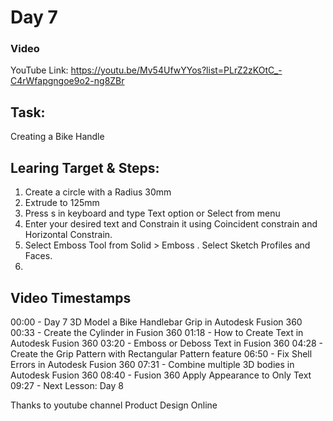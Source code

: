 # Day 7
### Video
YouTube Link: https://youtu.be/Mv54UfwYYos?list=PLrZ2zKOtC_-C4rWfapgngoe9o2-ng8ZBr

## Task:
Creating a Bike Handle

## Learing Target & Steps:
1. Create a circle with a Radius 30mm
2. Extrude to 125mm
3. Press s in keyboard and type Text option or Select from menu
4. Enter your desired text and Constrain it using Coincident constrain and Horizontal Constrain. 
5. Select Emboss Tool from Solid > Emboss . Select Sketch Profiles and Faces.
6. 

## Video Timestamps
00:00 - Day 7 3D Model a Bike Handlebar Grip in Autodesk Fusion 360
00:33 - Create the Cylinder in Fusion 360
01:18 - How to Create Text in Autodesk Fusion 360
03:20 - Emboss or Deboss Text in Fusion 360
04:28 - Create the Grip Pattern with Rectangular Pattern feature
06:50 - Fix Shell Errors in Autodesk Fusion 360
07:31 - Combine multiple 3D bodies in Autodesk Fusion 360
08:40 - Fusion 360 Apply Appearance to Only Text
09:27 - Next Lesson: Day 8

Thanks to youtube channel Product Design Online
